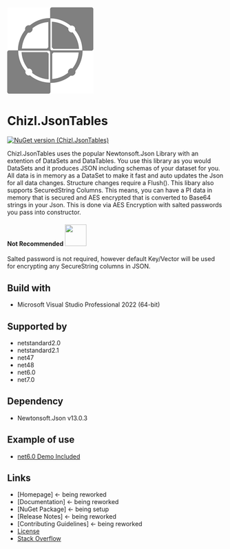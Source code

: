 # ![Logo1](https://github.com/gavin1970/Chizl.JsonTables/blob/master/Chizl.JsonTables/imgs/Chizl.JsonTables_200.png)
# Chizl.JsonTables

[![NuGet version (Chizl.JsonTables)](https://img.shields.io/nuget/v/Chizl.JsonTables.svg?style=flat-square)](https://www.nuget.org/packages/Chizl.JsonTables/)

Chizl.JsonTables uses the popular Newtonsoft.Json Library with an extention of DataSets and DataTables.  You use this library as you would DataSets and it produces JSON including schemas of your dataset for you.  All data is in memory as a DataSet to make it fast and auto updates the Json for all data changes.  Structure changes require a Flush().
This libary also supports SecuredString Columns.  This means, you can have a PI data in memory that is secured and AES encrypted that is converted to Base64 strings in your Json.  This is done via AES Encryption with salted passwords you pass into constructor.  

#### Not Recommended <img src="fa-crown.svg" width="50" height="50">
Salted password is not required, however default Key/Vector will be used for encrypting any SecureString columns in JSON.

## Build with
- Microsoft Visual Studio Professional 2022 (64-bit)

## Supported by
- netstandard2.0
- netstandard2.1
- net47
- net48
- net6.0
- net7.0

## Dependency
- Newtonsoft.Json v13.0.3

## Example of use
- [net6.0 Demo Included](https://github.com/gavin1970/Chizl.JsonTables/tree/master/DemoConsole)

## Links
- [Homepage] <- being reworked <!--(http://www.chizl.com/Chizl.JsonTables)-->
- [Documentation] <- being reworked <!--(http://www.chizl.com/Chizl.JsonTables/help)-->
- [NuGet Package] <- being setup <!--(https://www.nuget.org/packages/Chizl.JsonTables)-->
- [Release Notes] <- being reworked <!--(https://github.com/gavin1970/Chizl.JsonTables/releases)-->
- [Contributing Guidelines] <- being reworked <!--(https://github.com/gavin1970/Chizl.JsonTables/blob/master/CONTRIBUTING.md)-->
- [License](https://github.com/gavin1970/Chizl.JsonTables/blob/master/Chizl.JsonTables/docs/LICENSE.md)
- [Stack Overflow](https://stackoverflow.com/questions/tagged/Chizl.JsonTables)

